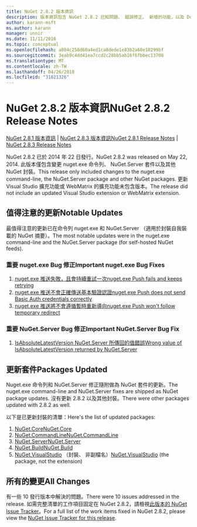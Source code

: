 ```yaml
---
title: NuGet 2.8.2 版本資訊
description: 版本資訊包含 NuGet 2.8.2 已知問題、 錯誤修正、 新增的功能，以及 Dcr。
author: karann-msft
ms.author: karann
manager: unnir
ms.date: 11/11/2016
ms.topic: conceptual
ms.openlocfilehash: a004c250d60a4ed1ca8dede1e83b2a68e10299bf
ms.sourcegitcommit: 3eab9c4dd41ea7ccd2c28bb5ab16f6fbbec13708
ms.translationtype: MT
ms.contentlocale: zh-TW
ms.lasthandoff: 04/26/2018
ms.locfileid: "31821326"
---
```

# <a name="nuget-282-release-notes"></a><span data-ttu-id="111d6-103">NuGet 2.8.2 版本資訊</span><span class="sxs-lookup"><span data-stu-id="111d6-103">NuGet 2.8.2 Release Notes</span></span>

<span data-ttu-id="111d6-104">[NuGet 2.8.1 版本資訊](../release-notes/nuget-2.8.1.md) | [NuGet 2.8.3 版本資訊](../release-notes/nuget-2.8.3.md)</span><span class="sxs-lookup"><span data-stu-id="111d6-104">[NuGet 2.8.1 Release Notes](../release-notes/nuget-2.8.1.md) | [NuGet 2.8.3 Release Notes](../release-notes/nuget-2.8.3.md)</span></span>

<span data-ttu-id="111d6-105">NuGet 2.8.2 已於 2014 年 22 日發行。</span><span class="sxs-lookup"><span data-stu-id="111d6-105">NuGet 2.8.2 was released on May 22, 2014.</span></span>  <span data-ttu-id="111d6-106">此版本僅包含變更 nuget.exe 命令列、 NuGet.Server 套件以及其他 NuGet 封裝。</span><span class="sxs-lookup"><span data-stu-id="111d6-106">This release only included changes to the nuget.exe command-line, the NuGet.Server package and other NuGet packages.</span></span>  <span data-ttu-id="111d6-107">更新 Visual Studio 擴充功能或 WebMatrix 的擴充功能未包含版本。</span><span class="sxs-lookup"><span data-stu-id="111d6-107">The release did not include an updated Visual Studio extension or WebMatrix extension.</span></span>

## <a name="notable-updates"></a><span data-ttu-id="111d6-108">值得注意的更新</span><span class="sxs-lookup"><span data-stu-id="111d6-108">Notable Updates</span></span>

<span data-ttu-id="111d6-109">最值得注意的更新已在命令列 nuget.exe 和 NuGet.Server （適用於封裝自我裝載的 NuGet 摘要）。</span><span class="sxs-lookup"><span data-stu-id="111d6-109">The most notable updates were in the nuget.exe command-line and the NuGet.Server package (for self-hosted NuGet feeds).</span></span>

### <a name="important-nugetexe-bug-fixes"></a><span data-ttu-id="111d6-110">重要 nuget.exe Bug 修正</span><span class="sxs-lookup"><span data-stu-id="111d6-110">Important nuget.exe Bug Fixes</span></span>

1. [<span data-ttu-id="111d6-111">nuget.exe 推送失敗，且會持續重試一次</span><span class="sxs-lookup"><span data-stu-id="111d6-111">nuget.exe Push fails and keeps retrying</span></span>](https://nuget.codeplex.com/workitem/4000)
1. [<span data-ttu-id="111d6-112">nuget.exe 推送不會正確傳送基本驗證認證</span><span class="sxs-lookup"><span data-stu-id="111d6-112">nuget.exe Push does not send Basic Auth credentials correctly</span></span>](https://nuget.codeplex.com/workitem/4109)
1. [<span data-ttu-id="111d6-113">nuget.exe 推送將不會遵循暫時重新導向</span><span class="sxs-lookup"><span data-stu-id="111d6-113">nuget.exe Push won't follow temporary redirect</span></span>](https://nuget.codeplex.com/workitem/4050)

### <a name="important-nugetserver-bug-fix"></a><span data-ttu-id="111d6-114">重要 NuGet.Server Bug 修正</span><span class="sxs-lookup"><span data-stu-id="111d6-114">Important NuGet.Server Bug Fix</span></span>

1. [<span data-ttu-id="111d6-115">IsAbsoluteLatestVersion NuGet.Server 所傳回的值錯誤</span><span class="sxs-lookup"><span data-stu-id="111d6-115">Wrong value of IsAbsoluteLatestVersion returned by NuGet.Server</span></span>](https://nuget.codeplex.com/workitem/4147)

## <a name="packages-updated"></a><span data-ttu-id="111d6-116">更新套件</span><span class="sxs-lookup"><span data-stu-id="111d6-116">Packages Updated</span></span>

<span data-ttu-id="111d6-117">Nuget.exe 命令列和 NuGet.Server 修正隨附做為 NuGet 套件的更新。</span><span class="sxs-lookup"><span data-stu-id="111d6-117">The nuget.exe command-line and NuGet.Server fixes are shipped as NuGet package updates.</span></span>  <span data-ttu-id="111d6-118">沒有更新 2.8.2 以及其他封裝。</span><span class="sxs-lookup"><span data-stu-id="111d6-118">There were other packages updated with 2.8.2 as well.</span></span>

<span data-ttu-id="111d6-119">以下是已更新封裝的清單：</span><span class="sxs-lookup"><span data-stu-id="111d6-119">Here's the list of updated packages:</span></span>

1. [<span data-ttu-id="111d6-120">NuGet.Core</span><span class="sxs-lookup"><span data-stu-id="111d6-120">NuGet.Core</span></span>](https://www.nuget.org/packages/NuGet.Core/)
1. [<span data-ttu-id="111d6-121">NuGet.CommandLine</span><span class="sxs-lookup"><span data-stu-id="111d6-121">NuGet.CommandLine</span></span>](https://www.nuget.org/packages/NuGet.CommandLine/)
1. [<span data-ttu-id="111d6-122">NuGet.Server</span><span class="sxs-lookup"><span data-stu-id="111d6-122">NuGet.Server</span></span>](https://www.nuget.org/packages/NuGet.Server/)
1. [<span data-ttu-id="111d6-123">NuGet.Build</span><span class="sxs-lookup"><span data-stu-id="111d6-123">NuGet.Build</span></span>](https://www.nuget.org/packages/NuGet.Build/)
1. <span data-ttu-id="111d6-124">[NuGet.VisualStudio](https://www.nuget.org/packages/NuGet.VisualStudio/) （封裝、 非副檔名）</span><span class="sxs-lookup"><span data-stu-id="111d6-124">[NuGet.VisualStudio](https://www.nuget.org/packages/NuGet.VisualStudio/) (the package, not the extension)</span></span>

## <a name="all-changes"></a><span data-ttu-id="111d6-125">所有的變更</span><span class="sxs-lookup"><span data-stu-id="111d6-125">All Changes</span></span>
<span data-ttu-id="111d6-126">有一些 10 發行版本中解決的問題。</span><span class="sxs-lookup"><span data-stu-id="111d6-126">There were 10 issues addressed in the release.</span></span> <span data-ttu-id="111d6-127">如需完整清單的工作項目固定在 NuGet 2.8.2，請檢視[此版本的 NuGet Issue Tracker](https://nuget.codeplex.com/workitem/list/advanced?keyword=&status=All&type=All&priority=All&release=NuGet%202.8.2&assignedTo=All&component=All&sortField=LastUpdatedDate&sortDirection=Descending&page=0&reasonClosed=All)。</span><span class="sxs-lookup"><span data-stu-id="111d6-127">For a full list of the work items fixed in NuGet 2.8.2, please view the [NuGet Issue Tracker for this release](https://nuget.codeplex.com/workitem/list/advanced?keyword=&status=All&type=All&priority=All&release=NuGet%202.8.2&assignedTo=All&component=All&sortField=LastUpdatedDate&sortDirection=Descending&page=0&reasonClosed=All).</span></span>
